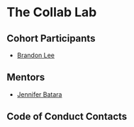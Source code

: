 # The Collab Lab

## Cohort Participants
- [Brandon Lee](https://github.com/brewswain)

## Mentors

- [Jennifer Batara](https://github.com/jendevelops)

## Code of Conduct Contacts
